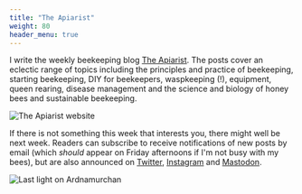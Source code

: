 ```yaml
---
title: "The Apiarist"
weight: 80
header_menu: true
---
```


I write the weekly beekeeping blog [The Apiarist](https://theapiarist.org). The posts cover an eclectic range of topics including the principles and practice of beekeeping, starting beekeeping, DIY for beekeepers, waspkeeping (!), equipment, queen rearing, disease management and the science and biology of honey bees and sustainable beekeeping.

![The Apiarist website](/images/misc/TheApiarist.png)

If there is not something this week that interests you, there might well be next week. Readers can subscribe to receive notifications of new posts by email (which *should* appear on Friday afternoons if I'm not busy with my bees), but are also announced on [Twitter](https://twitter.com/The_Apiarist), [Instagram](https://www.instagram.com/davidtheapiarist/) and [Mastodon](https://mastodon.scot/@theapiarist).

![Last light on Ardnamurchan](/images/lochaber/220813-003.jpg)
